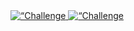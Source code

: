 

<a target="_blank" href="https://colab.research.google.com/github/eeg2025/startkit/blob/main/challenge_1.ipynb">
  <img src="https://colab.research.google.com/assets/colab-badge.svg" alt=“Challenge 1 start-kit"/>
</a>

<a target="_blank" href="https://colab.research.google.com/github/eeg2025/startkit/blob/main/challenge_2.ipynb">
  <img src="https://colab.research.google.com/assets/colab-badge.svg" alt=“Challenge 2 start-kit"/>
</a>
